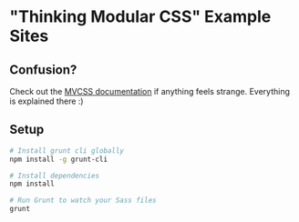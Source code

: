 "Thinking Modular CSS" Example Sites
====================================

Confusion?
----------

Check out the [MVCSS documentation](http://mvcss.github.io/) if anything feels strange. Everything is explained there :)

Setup
-----

```bash
# Install grunt cli globally
npm install -g grunt-cli

# Install dependencies
npm install

# Run Grunt to watch your Sass files
grunt
```

